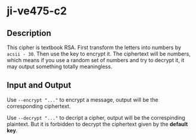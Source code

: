 # ji-ve475-c2


## Description

This cipher is textbook RSA. First transform the letters into numbers by `acsii - 30`. Then use the key to encrypt it. The ciphertext will be numbers, which means if you use a random set of numbers and try to decrypt it, it may output something totally meaningless.


## Input and Output

Use `--encrypt "..."` to encrypt a message, output will be the corresponding ciphertext.


Use `--decrypt "..."` to decript a cipher, output will be the correspinding plaintext. But it is forbidden to decrypt the ciphertext given by the **default key**.
